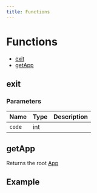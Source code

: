 ```yaml
---
title: Functions
---
```


# Functions

- [exit](#exit)
- [getApp](#getapp)

## exit
### Parameters

| Name       | Type | Description |
| ---------- | ---- | ----------- |
| `code` | int      |             |

## getApp

Returns the root [App](/jsonpack/App)

## Example

```py

```
